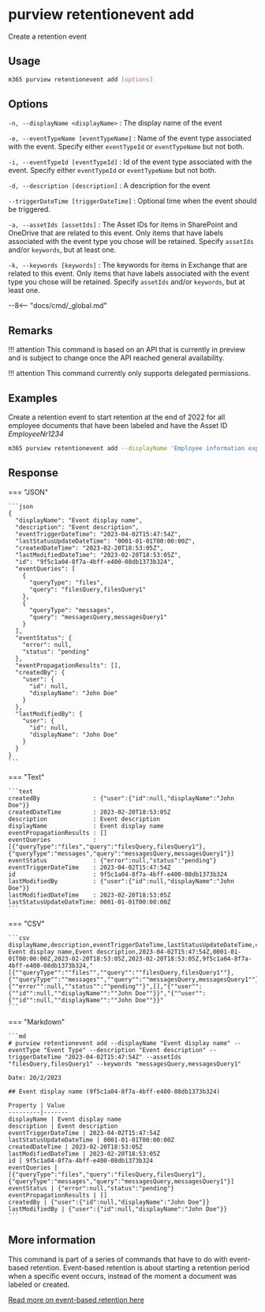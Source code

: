 # purview retentionevent add

Create a retention event

## Usage

```sh
m365 purview retentionevent add [options]
```

## Options

`-n, --displayName <displayName>`
: The display name of the event

`-e, --eventTypeName [eventTypeName]`
: Name of the event type associated with the event. Specify either `eventTypeId` or `eventTypeName` but not both.

`-i, --eventTypeId [eventTypeId]`
: Id of the event type associated with the event. Specify either `eventTypeId` or `eventTypeName` but not both.

`-d, --description [description]`
: A description for the event

`--triggerDateTime [triggerDateTime]`
: Optional time when the event should be triggered.

`-a, --assetIds [assetIds]`
: The Asset IDs for items in SharePoint and OneDrive that are related to this event. Only items that have labels associated with the event type you chose will be retained. Specify `assetIds` and/or `keywords`, but at least one.

`-k, --keywords [keywords]`
: The keywords for items in Exchange that are related to this event. Only items that have labels associated with the event type you chose will be retained. Specify `assetIds` and/or `keywords`, but at least one.

--8<-- "docs/cmd/_global.md"

## Remarks

!!! attention
    This command is based on an API that is currently in preview and is subject to change once the API reached general availability.

!!! attention
    This command currently only supports delegated permissions.

## Examples

Create a retention event to start retention at the end of 2022 for all employee documents that have been labeled and have the Asset ID _EmployeeNr1234_

```sh
m365 purview retentionevent add --displayName 'Employee information expiration' --description 'Employee documents expired due to offboarding' --eventTypeName 'CustomRetentionTime' --triggerDateTime '2022-12-31' --assetIds 'ComplianceAssetId:EmployeeNr1234'
```

## Response

=== "JSON"

    ```json
    {
      "displayName": "Event display name",
      "description": "Event description",
      "eventTriggerDateTime": "2023-04-02T15:47:54Z",
      "lastStatusUpdateDateTime": "0001-01-01T00:00:00Z",
      "createdDateTime": "2023-02-20T18:53:05Z",
      "lastModifiedDateTime": "2023-02-20T18:53:05Z",
      "id": "9f5c1a04-8f7a-4bff-e400-08db1373b324",
      "eventQueries": [
        {
          "queryType": "files",
          "query": "filesQuery,filesQuery1"
        },
        {
          "queryType": "messages",
          "query": "messagesQuery,messagesQuery1"
        }
      ],
      "eventStatus": {
        "error": null,
        "status": "pending"
      },
      "eventPropagationResults": [],
      "createdBy": {
        "user": {
          "id": null,
          "displayName": "John Doe"
        }
      },
      "lastModifiedBy": {
        "user": {
          "id": null,
          "displayName": "John Doe"
        }
      }
    }
    ```

=== "Text"

    ```text
    createdBy               : {"user":{"id":null,"displayName":"John Doe"}}
    createdDateTime         : 2023-02-20T18:53:05Z
    description             : Event description
    displayName             : Event display name
    eventPropagationResults : []
    eventQueries            : [{"queryType":"files","query":"filesQuery,filesQuery1"},{"queryType":"messages","query":"messagesQuery,messagesQuery1"}]
    eventStatus             : {"error":null,"status":"pending"}
    eventTriggerDateTime    : 2023-04-02T15:47:54Z
    id                      : 9f5c1a04-8f7a-4bff-e400-08db1373b324
    lastModifiedBy          : {"user":{"id":null,"displayName":"John Doe"}}
    lastModifiedDateTime    : 2023-02-20T18:53:05Z
    lastStatusUpdateDateTime: 0001-01-01T00:00:00Z 
    ```

=== "CSV"

    ```csv
    displayName,description,eventTriggerDateTime,lastStatusUpdateDateTime,createdDateTime,lastModifiedDateTime,id,eventQueries,eventStatus,eventPropagationResults,createdBy,lastModifiedBy
    Event display name,Event description,2023-04-02T15:47:54Z,0001-01-01T00:00:00Z,2023-02-20T18:53:05Z,2023-02-20T18:53:05Z,9f5c1a04-8f7a-4bff-e400-08db1373b324,"[{""queryType"":""files"",""query"":""filesQuery,filesQuery1""},{""queryType"":""messages"",""query"":""messagesQuery,messagesQuery1""}]","{""error"":null,""status"":""pending""}",[],"{""user"":{""id"":null,""displayName"":""John Doe""}}","{""user"":{""id"":null,""displayName"":""John Doe""}}"
    ```

=== "Markdown"

    ```md
    # purview retentionevent add --displayName "Event display name" --eventType "Event Type" --description "Event description" --triggerDateTime "2023-04-02T15:47:54Z" --assetIds "filesQuery,filesQuery1" --keywords "messagesQuery,messagesQuery1"

    Date: 20/2/2023

    ## Event display name (9f5c1a04-8f7a-4bff-e400-08db1373b324)

    Property | Value
    ---------|-------
    displayName | Event display name
    description | Event description
    eventTriggerDateTime | 2023-04-02T15:47:54Z
    lastStatusUpdateDateTime | 0001-01-01T00:00:00Z
    createdDateTime | 2023-02-20T18:53:05Z
    lastModifiedDateTime | 2023-02-20T18:53:05Z
    id | 9f5c1a04-8f7a-4bff-e400-08db1373b324
    eventQueries | [{"queryType":"files","query":"filesQuery,filesQuery1"},{"queryType":"messages","query":"messagesQuery,messagesQuery1"}]
    eventStatus | {"error":null,"status":"pending"}
    eventPropagationResults | []
    createdBy | {"user":{"id":null,"displayName":"John Doe"}}
    lastModifiedBy | {"user":{"id":null,"displayName":"John Doe"}}
    ```

## More information

This command is part of a series of commands that have to do with event-based retention. Event-based retention is about starting a retention period when a specific event occurs, instead of the moment a document was labeled or created.

[Read more on event-based retention here](https://learn.microsoft.com/en-us/microsoft-365/compliance/event-driven-retention?view=o365-worldwide)
